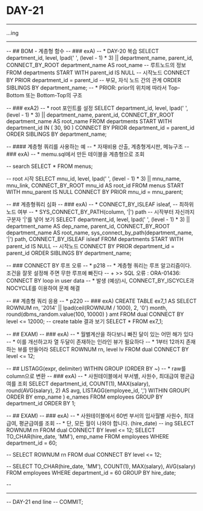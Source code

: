 DAY-21
======
- - -

...ing
- - -

-- ## BOM - 계층형 함수
-- ### exA)
-- * DAY-20 복습
SELECT department_id,
       level,
       lpad(' ', (level - 1) * 3)
       || department_name,
       parent_id,
       CONNECT_BY_ROOT department_name AS root_name -- 루트노드의 정보
  FROM departments START WITH
    parent_id IS NULL -- 시작노드
CONNECT BY
    PRIOR department_id = parent_id -- 부모, 자식 노드 간의 관계
 ORDER SIBLINGS BY department_name;
-- * PRIOR: prior의 위치에 따라서 Top-Bottom 또는 Bottom-Top의 구조
 
-- ### exA2)
-- * root 포인트를 설정
SELECT department_id,
       level,
       lpad(' ', (level - 1) * 3)
       || department_name,
       parent_id,
       CONNECT_BY_ROOT department_name AS root_name
  FROM departments START WITH
    department_id IN (
        30,
        90
    )
CONNECT BY
    PRIOR department_id = parent_id
 ORDER SIBLINGS BY department_name;
 

-- #### 계층형 쿼리를 사용하는 예
-- * 자재비용 산출, 계층형게시판, 메뉴구조
-- ### exA)
-- * memu.sql에서 만든 테이블을 계층형으로 조회

-- search
SELECT *
  FROM menus;

-- root 시작
SELECT mnu_id,
       level,
       lpad(' ', (level - 1) * 3)
       || mnu_name,
       mnu_link,
       CONNECT_BY_ROOT mnu_id AS root_id
  FROM menus START WITH
    mnu_parent IS NULL
CONNECT BY
    PRIOR mnu_id = mnu_parent;

-- ## 계층형쿼리 심화
-- ### exA)
-- * CONNECT_BY_ISLEAF isleaf, -- 최하위 노드 여부
-- * SYS_CONNECT_BY_PATH(column, '|') path -- 시작부터 자신까지 구분자 '|'를 넣어 보기
SELECT department_id,
       level,
       lpad(' ', (level - 1) * 3)
       || department_name AS dep_name,
       parent_id,
       CONNECT_BY_ROOT department_name AS root_name,
       sys_connect_by_path(department_name, '|') path,
       CONNECT_BY_ISLEAF isleaf
  FROM departments START WITH
    parent_id IS NULL -- 시작노드
CONNECT BY
    PRIOR department_id = parent_id
 ORDER SIBLINGS BY department_name;
 
-- ### CONNECT BY 루프 오류
-- * p218
-- * 계층형 쿼리는 루프 알고리즘이다. 조건을 잘못 설정해 주면 무한 루프에 빠진다
--      + >> SQL 오류 : ORA-01436: CONNECT BY loop in user data
-- * 발생 (예상)시, CONNECT_BY_ISCYCLE과 NOCYCLE를 이용하여 문제 해결

-- ## 계층형 쿼리 응용
-- * p220
-- ### exA)
CREATE TABLE ex7_1
    AS
        SELECT ROWNUM rn,
               '2014'
               || lpad(ceil(ROWNUM / 1000), 2, '0') month,
               round(dbms_random.value(100, 10000) ) amt
          FROM dual
CONNECT
BY
    level <= 12000;
-- create table 결과 보기
SELECT *
  FROM ex7_1;
    
-- ## EXAM)
-- ### exA)
-- * 월별계산을 하다보니 빠진 달이 있는 어떤 해가 있다
-- * 이를 개선하고자 열 두달이 존재하는 인라인 뷰가 필요하다
-- * 1부터 12까지 존재하는 뷰를 만들어라
SELECT ROWNUM rn,
       level lv
  FROM dual CONNECT BY
    level <= 12;

-- ## LISTAGG(expr, delimiter) WITHIN GROUP (ORDER BY ~)
-- * raw를 column으로 변환
-- ### exA)
-- * 사원테이블에서 부서별, 사원수, 최대급여 평균급여를 조회
SELECT department_id,
       COUNT(1),
       MAX(salary),
       round(AVG(salary), 2) AS avg,
       LISTAGG(employee_id, ',') WITHIN  GROUP(
     ORDER BY emp_name
) e_names
  FROM employees
 GROUP BY department_id
 ORDER BY 1;

-- ## EXAM)
-- ### exA)
-- * 사원테이블에서 60번 부서의 입사월별 사원수, 최대급여, 평균급여를 조회
-- * 단, 모든 월이 나와야 합니다. (hire_date)
-- ing
SELECT ROWNUM rn
  FROM dual CONNECT BY
    level <= 12;
SELECT TO_CHAR(hire_date, 'MM'),
       emp_name
  FROM employees
 WHERE department_id = 60;
 
--
SELECT ROWNUM rn
  FROM dual CONNECT BY
    level <= 12;
    
--
SELECT TO_CHAR(hire_date, 'MM'),
       COUNT(1),
       MAX(salary),
       AVG(salary)
  FROM employees
 WHERE department_id = 60
 GROUP BY hire_date;

--
-- - - -
-- DAY-21 end line --
COMMIT;
